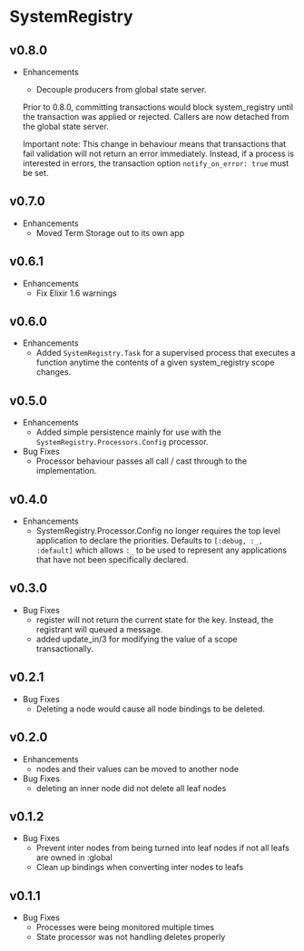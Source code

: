 # SystemRegistry

## v0.8.0

  * Enhancements
    * Decouple producers from global state server.
   
    Prior to 0.8.0, committing transactions would block system_registry until the 
    transaction was applied or rejected. Callers are now detached from the global 
    state server.

    Important note:
    This change in behaviour means that transactions that fail validation
    will not return an error immediately. Instead, if a process is interested 
    in errors, the transaction option `notify_on_error: true` must be set.

## v0.7.0

  * Enhancements
    * Moved Term Storage out to its own app

## v0.6.1

  * Enhancements
    * Fix Elixir 1.6 warnings

## v0.6.0

  * Enhancements
    * Added `SystemRegistry.Task` for a supervised process that executes a function
    anytime the contents of a given system_registry scope changes.

## v0.5.0

  * Enhancements
    * Added simple persistence mainly for use with the
    `SystemRegistry.Processors.Config` processor.
  * Bug Fixes
    * Processor behaviour passes all call / cast through to the implementation.

## v0.4.0

  * Enhancements
    * SystemRegistry.Processor.Config no longer requires the top level application to declare the priorities. Defaults to `[:debug, :_, :default]` which allows `:_` to be used to represent any applications that have not been specifically declared.

## v0.3.0

  * Bug Fixes
    * register will not return the current state for the key. Instead, the registrant will queued a message.
    * added update_in/3 for modifying the value of a scope transactionally.

## v0.2.1

  * Bug Fixes
    * Deleting a node would cause all node bindings to be deleted.

## v0.2.0

  * Enhancements
    * nodes and their values can be moved to another node
  * Bug Fixes
    * deleting an inner node did not delete all leaf nodes

## v0.1.2

  * Bug Fixes
    * Prevent inter nodes from being turned into leaf nodes if not all leafs are owned in :global
    * Clean up bindings when converting inter nodes to leafs

## v0.1.1

  * Bug Fixes
    * Processes were being monitored multiple times
    * State processor was not handling deletes properly
